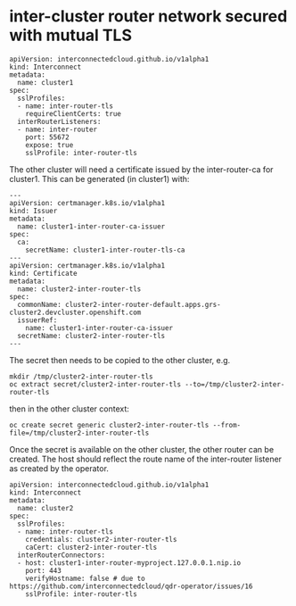 inter-cluster router network secured with mutual TLS
====================================================

```
apiVersion: interconnectedcloud.github.io/v1alpha1
kind: Interconnect
metadata:
  name: cluster1
spec:
  sslProfiles:
  - name: inter-router-tls
    requireClientCerts: true
  interRouterListeners:
  - name: inter-router
    port: 55672
    expose: true
    sslProfile: inter-router-tls
```

The other cluster will need a certificate issued by the
inter-router-ca for cluster1. This can be generated (in cluster1)
with:

```
---
apiVersion: certmanager.k8s.io/v1alpha1
kind: Issuer
metadata:
  name: cluster1-inter-router-ca-issuer
spec:
  ca:
    secretName: cluster1-inter-router-tls-ca
---
apiVersion: certmanager.k8s.io/v1alpha1
kind: Certificate
metadata:
  name: cluster2-inter-router-tls
spec:
  commonName: cluster2-inter-router-default.apps.grs-cluster2.devcluster.openshift.com
  issuerRef:
    name: cluster1-inter-router-ca-issuer
  secretName: cluster2-inter-router-tls
---

```

The secret then needs to be copied to the other cluster, e.g.

```
mkdir /tmp/cluster2-inter-router-tls
oc extract secret/cluster2-inter-router-tls --to=/tmp/cluster2-inter-router-tls
```

then in the other cluster context:

```
oc create secret generic cluster2-inter-router-tls --from-file=/tmp/cluster2-inter-router-tls
```

Once the secret is available on the other cluster, the other router
can be created. The host should reflect the route name of the
inter-router listener as created by the operator.

```
apiVersion: interconnectedcloud.github.io/v1alpha1
kind: Interconnect
metadata:
  name: cluster2
spec:
  sslProfiles:
  - name: inter-router-tls
    credentials: cluster2-inter-router-tls
    caCert: cluster2-inter-router-tls
  interRouterConnectors:
  - host: cluster1-inter-router-myproject.127.0.0.1.nip.io
    port: 443
    verifyHostname: false # due to https://github.com/interconnectedcloud/qdr-operator/issues/16
    sslProfile: inter-router-tls
```


